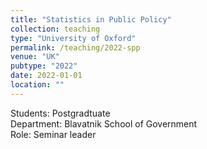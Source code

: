 ```yaml
---
title: "Statistics in Public Policy"
collection: teaching
type: "University of Oxford"
permalink: /teaching/2022-spp
venue: "UK"
pubtype: "2022"
date: 2022-01-01
location: ""
---
```


Students: Postgradtuate <br>
Department: Blavatnik School of Government <br>
Role: Seminar leader

